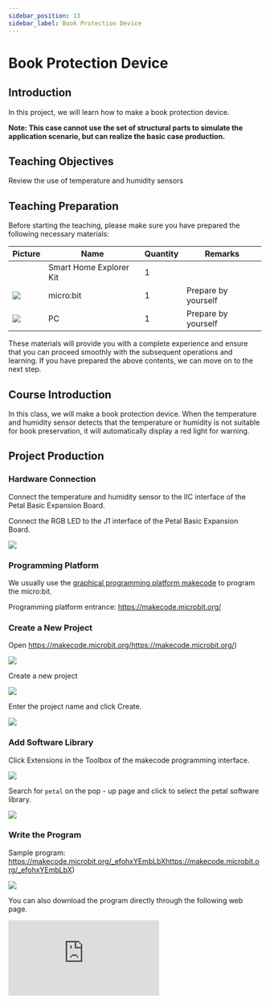 ```yaml
---
sidebar_position: 13
sidebar_label: Book Protection Device
---
```


# Book Protection Device

## Introduction

In this project, we will learn how to make a book protection device.



**Note: This case cannot use the set of structural parts to simulate the application scenario, but can realize the basic case production.**

## Teaching Objectives

Review the use of temperature and humidity sensors

## Teaching Preparation

Before starting the teaching, please make sure you have prepared the following necessary materials:

| **Picture**                                                  | **Name**                | **Quantity** | **Remarks**         |
| --- | --- | --- | --- |
| | Smart Home Explorer Kit | 1 |  |
| ![](https://wiki-media-ef.oss-cn-hongkong.aliyuncs.com/docs/microbit/interesting-case/cutebot-fun-football-game-kit/cases-libraries/images/microbit.png) | micro:bit | 1 | Prepare by yourself |
| ![](https://wiki-media-ef.oss-cn-hongkong.aliyuncs.com/docs/microbit/interesting-case/cutebot-fun-football-game-kit/cases-libraries/images/pc.png) | PC | 1 | Prepare by yourself |

These materials will provide you with a complete experience and ensure that you can proceed smoothly with the subsequent operations and learning. If you have prepared the above contents, we can move on to the next step.

## Course Introduction

In this class, we will make a book protection device. When the temperature and humidity sensor detects that the temperature or humidity is not suitable for book preservation, it will automatically display a red light for warning.

## Project Production

### Hardware Connection

Connect the temperature and humidity sensor to the IIC interface of the Petal Basic Expansion Board.

Connect the RGB LED to the J1 interface of the Petal Basic Expansion Board.


![](https://wiki-media-ef.oss-cn-hongkong.aliyuncs.com/docs/microbit/petal-series/petal-smart-home-explorer-kit/images/case-11-02.png)

### Programming Platform

We usually use the [graphical programming platform makecode](https://makecode.microbit.org/) to program the micro:bit.



Programming platform entrance: https://makecode.microbit.org/

### Create a New Project

Open https://makecode.microbit.org/https://makecode.microbit.org/)

![](https://wiki-media-ef.oss-cn-hongkong.aliyuncs.com/docs/microbit/interesting-case/cutebot-fun-football-game-kit/cases-libraries/images/makecode.png)

Create a new project

![](https://wiki-media-ef.oss-cn-hongkong.aliyuncs.com/docs/microbit/interesting-case/cutebot-fun-football-game-kit/cases-libraries/images/makecode-new-project-01.png)

Enter the project name and click Create.

![](https://wiki-media-ef.oss-cn-hongkong.aliyuncs.com/docs/microbit/interesting-case/cutebot-fun-football-game-kit/cases-libraries/images/makecode-new-project-02.png)

### Add Software Library

Click Extensions in the Toolbox of the makecode programming interface.

![](https://wiki-media-ef.oss-cn-hongkong.aliyuncs.com/docs/microbit/interesting-case/classroom-science-pack/images/classroom-science-pack-add-extensions-02.png)

Search for `petal` on the pop - up page and click to select the petal software library.

![](https://wiki-media-ef.oss-cn-hongkong.aliyuncs.com/docs/microbit/petal-series/petal-smart-home-explorer-kit/images/add-petal.png)

### Write the Program

Sample program: https://makecode.microbit.org/_efohxYEmbLbXhttps://makecode.microbit.org/_efohxYEmbLbX)

![](https://wiki-media-ef.oss-cn-hongkong.aliyuncs.com/docs/microbit/petal-series/petal-smart-home-explorer-kit/images/case-11-03.png)

You can also download the program directly through the following web page.

<div
    style={{
        position: 'relative',
        paddingBottom: '60%',
        overflow: 'hidden',
    }}
>
    <iframe
        src="https://makecode.microbit.org/_efohxYEmbLbX"
        frameborder="0"
        sandbox="allow-popups allow-forms allow-scripts allow-same-origin"
        style={{
            position: 'absolute',
            width: '100%',
            height: '100%',
        }}
    />
</div>




### How to Download the Program to micro:bit?

Use a USB cable to connect the PC and micro:bit V2.

![](https://wiki-media-ef.oss-cn-hongkong.aliyuncs.com/docs/microbit/interesting-case/microbit-smart-climate-kit/cases-libraries/images/connect-microbit.gif)

After successful connection, a drive named `MICROBIT` will be recognized on the computer.

![](https://wiki-media-ef.oss-cn-hongkong.aliyuncs.com/docs/microbit/interesting-case/microbit-smart-climate-kit/cases-libraries/images/microbit-drive.png)

Click ![img](data:image/svg+xml,%3csvg%20xmlns=%27http://www.w3.org/2000/svg%27%20version=%271.1%27%20width=%2734%27%20height=%2728%27/%3e)![image](https://wiki-media-ef.oss-cn-hongkong.aliyuncs.com/docs/microbit/interesting-case/microbit-smart-climate-kit/cases-libraries/images/download-01.png) in the lower left corner and select `Connect Device`.

![](https://wiki-media-ef.oss-cn-hongkong.aliyuncs.com/docs/microbit/interesting-case/microbit-smart-climate-kit/cases-libraries/images/download-02.png)

Click![](https://wiki-media-ef.oss-cn-hongkong.aliyuncs.com/docs/microbit/interesting-case/microbit-smart-climate-kit/cases-libraries/images/download-03.png)。

![](https://wiki-media-ef.oss-cn-hongkong.aliyuncs.com/docs/microbit/interesting-case/microbit-smart-climate-kit/cases-libraries/images/download-04.png)

Click![](https://wiki-media-ef.oss-cn-hongkong.aliyuncs.com/docs/microbit/interesting-case/microbit-smart-climate-kit/cases-libraries/images/download-05.png)。

![](https://wiki-media-ef.oss-cn-hongkong.aliyuncs.com/docs/microbit/interesting-case/microbit-smart-climate-kit/cases-libraries/images/download-06.png)


In the pop - up window, select `BBC micro:bit CMSIS - DAP`, then select Connect. So far, our micro:bit has been connected successfully.

![](https://wiki-media-ef.oss-cn-hongkong.aliyuncs.com/docs/microbit/interesting-case/microbit-smart-climate-kit/cases-libraries/images/download-07.png)

Click to download the program.

![](https://wiki-media-ef.oss-cn-hongkong.aliyuncs.com/docs/microbit/interesting-case/microbit-smart-climate-kit/cases-libraries/images/download-08.png)

### Result

When the temperature and humidity sensor detects that the temperature or humidity is not suitable for book preservation, it will automatically display a red light for warning.

## Extended Knowledge

Generally speaking, the suitable temperature and humidity standards for book preservation are: the temperature is controlled between 14℃ and 24℃, and the relative humidity is controlled between 45% and 60%. When the temperature is higher than 24℃ or lower than 14℃, and the humidity is higher than 60% or lower than 45%, it may cause damage to books. High temperature can easily make the book paper brittle and yellow; high humidity can easily breed mold and cause paper to stick; low humidity can make the paper dry and brittle, reducing the life of books. Applying this standard to intelligent devices, we can monitor and warn through temperature and humidity sensors.
